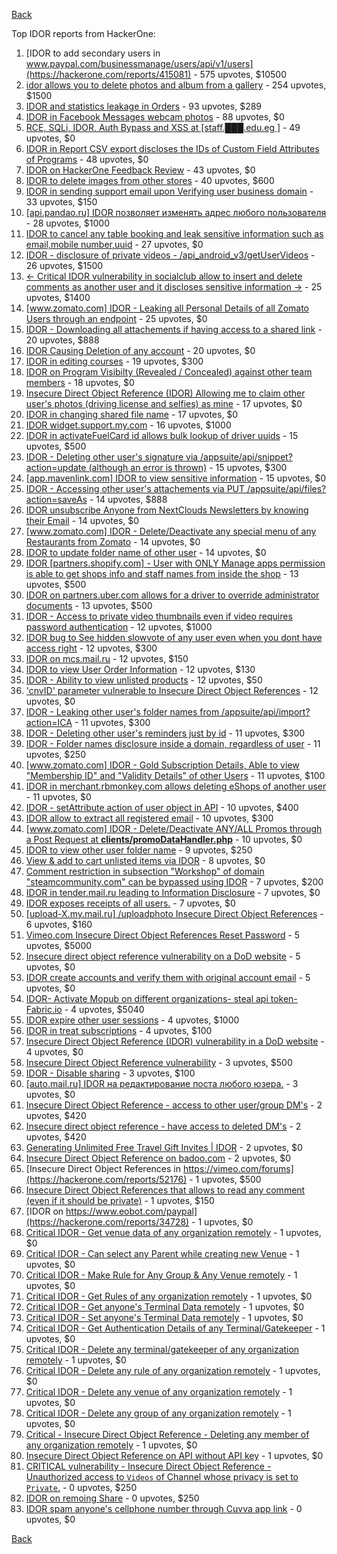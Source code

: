 [Back](../README.md)

Top IDOR reports from HackerOne:

1. [IDOR to add secondary users in www.paypal.com/businessmanage/users/api/v1/users](https://hackerone.com/reports/415081) - 575 upvotes, $10500
2. [idor allows you to delete photos and album from a gallery](https://hackerone.com/reports/380410) - 254 upvotes, $1500
3. [IDOR and statistics leakage in Orders](https://hackerone.com/reports/544329) - 93 upvotes, $289
4. [IDOR in Facebook Messages webcam photos](https://hackerone.com/reports/390346) - 88 upvotes, $0
5. [RCE, SQLi, IDOR, Auth Bypass and XSS at [staff.███.edu.eg ]](https://hackerone.com/reports/404874) - 49 upvotes, $0
6. [IDOR in Report CSV export discloses the IDs of Custom Field Attributes of Programs](https://hackerone.com/reports/510759) - 48 upvotes, $0
7. [IDOR on HackerOne Feedback Review](https://hackerone.com/reports/262661) - 43 upvotes, $0
8. [IDOR to delete images from other stores](https://hackerone.com/reports/404797) - 40 upvotes, $600
9. [IDOR in sending support email upon Verifying user business domain](https://hackerone.com/reports/592090) - 33 upvotes, $150
10. [[api.pandao.ru] IDOR позволяет изменять адрес любого пользователя](https://hackerone.com/reports/484339) - 28 upvotes, $1000
11. [IDOR to cancel any table booking and leak sensitive information such as email,mobile number,uuid](https://hackerone.com/reports/265258) - 27 upvotes, $0
12. [IDOR - disclosure of private videos - /api_android_v3/getUserVideos](https://hackerone.com/reports/186279) - 26 upvotes, $1500
13. [<- Critical IDOR vulnerability in socialclub allow to insert and delete comments as another user and it discloses sensitive information ->](https://hackerone.com/reports/204292) - 25 upvotes, $1400
14. [[www.zomato.com] IDOR - Leaking all Personal Details of all Zomato Users through an endpoint](https://hackerone.com/reports/269937) - 25 upvotes, $0
15. [IDOR - Downloading all attachements if having access to a shared link](https://hackerone.com/reports/194790) - 20 upvotes, $888
16. [IDOR Causing Deletion of any account](https://hackerone.com/reports/156537) - 20 upvotes, $0
17. [IDOR in editing courses](https://hackerone.com/reports/227522) - 19 upvotes, $300
18. [IDOR on Program Visibilty (Revealed / Concealed) against other team members](https://hackerone.com/reports/291721) - 18 upvotes, $0
19. [Insecure Direct Object Reference (IDOR) Allowing me to claim other user's photos (driving license and selfies) as mine](https://hackerone.com/reports/268167) - 17 upvotes, $0
20. [IDOR in changing shared file name](https://hackerone.com/reports/547663) - 17 upvotes, $0
21. [IDOR widget.support.my.com](https://hackerone.com/reports/328337) - 16 upvotes, $1000
22. [IDOR in activateFuelCard id allows bulk lookup of driver uuids](https://hackerone.com/reports/254151) - 15 upvotes, $500
23. [IDOR - Deleting other user's signature via /appsuite/api/snippet?action=update (although an error is thrown)](https://hackerone.com/reports/199321) - 15 upvotes, $300
24. [[app.mavenlink.com] IDOR to view sensitive information](https://hackerone.com/reports/283419) - 15 upvotes, $0
25. [IDOR - Accessing other user's attachements via PUT /appsuite/api/files?action=saveAs](https://hackerone.com/reports/204984) - 14 upvotes, $888
26. [IDOR unsubscribe Anyone from NextClouds Newsletters by knowing their Email](https://hackerone.com/reports/230328) - 14 upvotes, $0
27. [[www.zomato.com] IDOR - Delete/Deactivate any special menu of any Restaurants from Zomato](https://hackerone.com/reports/264919) - 14 upvotes, $0
28. [IDOR to update folder name of other user](https://hackerone.com/reports/587687) - 14 upvotes, $0
29. [IDOR [partners.shopify.com] - User with ONLY Manage apps permission is able to get shops info and staff names from inside the shop](https://hackerone.com/reports/243943) - 13 upvotes, $500
30. [IDOR on partners.uber.com allows for a driver to override administrator documents](https://hackerone.com/reports/194594) - 13 upvotes, $500
31. [IDOR - Access to private video thumbnails even if video requires password authentication](https://hackerone.com/reports/197114) - 12 upvotes, $1000
32. [IDOR bug to See hidden slowvote of any user even when you dont have access right](https://hackerone.com/reports/661978) - 12 upvotes, $300
33. [IDOR on mcs.mail.ru](https://hackerone.com/reports/312555) - 12 upvotes, $150
34. [IDOR to view User Order Information](https://hackerone.com/reports/287789) - 12 upvotes, $130
35. [IDOR - Ability to view unlisted products](https://hackerone.com/reports/172545) - 12 upvotes, $50
36. ['cnvID' parameter vulnerable to Insecure Direct Object References](https://hackerone.com/reports/265284) - 12 upvotes, $0
37. [IDOR - Leaking other user's folder names from /appsuite/api/import?action=ICA](https://hackerone.com/reports/199281) - 11 upvotes, $300
38. [IDOR - Deleting other user's reminders just by id](https://hackerone.com/reports/198969) - 11 upvotes, $300
39. [IDOR - Folder names disclosure inside a domain, regardless of user](https://hackerone.com/reports/194574) - 11 upvotes, $250
40. [[www.zomato.com] IDOR - Gold Subscription Details, Able to view "Membership ID" and "Validity Details" of other Users](https://hackerone.com/reports/344145) - 11 upvotes, $100
41. [IDOR in merchant.rbmonkey.com allows deleting eShops of another user](https://hackerone.com/reports/281296) - 11 upvotes, $0
42. [IDOR - setAttribute action of user object in API](https://hackerone.com/reports/285432) - 10 upvotes, $400
43. [IDOR allow to extract all registered email](https://hackerone.com/reports/302485) - 10 upvotes, $300
44. [[www.zomato.com] IDOR - Delete/Deactivate ANY/ALL Promos through a Post Request at **clients/promoDataHandler.php**](https://hackerone.com/reports/264754) - 10 upvotes, $0
45. [IDOR to view other user folder name](https://hackerone.com/reports/333767) - 9 upvotes, $250
46. [View & add to cart unlisted items via IDOR](https://hackerone.com/reports/344284) - 8 upvotes, $0
47. [Comment restriction in subsection "Workshop" of domain "steamcommunity.com" can be bypassed using IDOR](https://hackerone.com/reports/365504) - 7 upvotes, $200
48. [IDOR in tender.mail.ru leading to Information Disclosure](https://hackerone.com/reports/226640) - 7 upvotes, $0
49. [IDOR exposes receipts of all users.](https://hackerone.com/reports/283407) - 7 upvotes, $0
50. [[upload-X.my.mail.ru] /uploadphoto Insecure Direct Object References](https://hackerone.com/reports/140548) - 6 upvotes, $160
51. [Vimeo.com Insecure Direct Object References Reset Password](https://hackerone.com/reports/42587) - 5 upvotes, $5000
52. [Insecure direct object reference vulnerability on a DoD website](https://hackerone.com/reports/184933) - 5 upvotes, $0
53. [IDOR create accounts and verify them with original account email](https://hackerone.com/reports/244636) - 5 upvotes, $0
54. [IDOR- Activate Mopub on different organizations- steal api token- Fabric.io](https://hackerone.com/reports/95552) - 4 upvotes, $5040
55. [IDOR expire other user sessions](https://hackerone.com/reports/56511) - 4 upvotes, $1000
56. [IDOR in treat subscriptions](https://hackerone.com/reports/313050) - 4 upvotes, $100
57. [Insecure Direct Object Reference (IDOR) vulnerability in a DoD website](https://hackerone.com/reports/207099) - 4 upvotes, $0
58. [Insecure Direct Object Reference vulnerability](https://hackerone.com/reports/46397) - 3 upvotes, $500
59. [IDOR - Disable sharing](https://hackerone.com/reports/153905) - 3 upvotes, $100
60. [[auto.mail.ru] IDOR на редактирование поста любого юзера.](https://hackerone.com/reports/651966) - 3 upvotes, $0
61. [Insecure Direct Object Reference - access to other user/group DM's](https://hackerone.com/reports/53858) - 2 upvotes, $420
62. [Insecure direct object reference - have access to deleted DM's](https://hackerone.com/reports/52646) - 2 upvotes, $420
63. [Generating Unlimited Free Travel Gift Invites | IDOR](https://hackerone.com/reports/49499) - 2 upvotes, $0
64. [Insecure Direct Object Reference on badoo.com](https://hackerone.com/reports/126861) - 2 upvotes, $0
65. [Insecure Direct Object References in https://vimeo.com/forums](https://hackerone.com/reports/52176) - 1 upvotes, $500
66. [Insecure Direct Object References that allows to read any comment (even if it should be private)](https://hackerone.com/reports/52181) - 1 upvotes, $150
67. [IDOR on https://www.eobot.com/paypal](https://hackerone.com/reports/34728) - 1 upvotes, $0
68. [Critical IDOR - Get venue data of any organization remotely](https://hackerone.com/reports/120305) - 1 upvotes, $0
69. [Critical IDOR - Can select any Parent while creating new Venue](https://hackerone.com/reports/120312) - 1 upvotes, $0
70. [Critical IDOR - Make Rule for Any Group & Any Venue remotely](https://hackerone.com/reports/120318) - 1 upvotes, $0
71. [Critical IDOR - Get Rules of any organization remotely](https://hackerone.com/reports/120314) - 1 upvotes, $0
72. [Critical IDOR - Get anyone's Terminal Data remotely](https://hackerone.com/reports/120289) - 1 upvotes, $0
73. [Critical IDOR - Set anyone's Terminal Data remotely](https://hackerone.com/reports/120291) - 1 upvotes, $0
74. [Critical IDOR - Get Authentication Details of any Terminal/Gatekeeper](https://hackerone.com/reports/120293) - 1 upvotes, $0
75. [Critical IDOR - Delete any terminal/gatekeeper of any organization remotely](https://hackerone.com/reports/120288) - 1 upvotes, $0
76. [Critical IDOR - Delete any rule of any organization remotely](https://hackerone.com/reports/120126) - 1 upvotes, $0
77. [Critical IDOR - Delete any venue of any organization remotely](https://hackerone.com/reports/120123) - 1 upvotes, $0
78. [Critical IDOR - Delete any group of any organization remotely](https://hackerone.com/reports/120121) - 1 upvotes, $0
79. [Critical - Insecure Direct Object Reference - Deleting any member of any organization remotely](https://hackerone.com/reports/120115) - 1 upvotes, $0
80. [Insecure Direct Object Reference on API without API key](https://hackerone.com/reports/284963) - 1 upvotes, $0
81. [CRITICAL vulnerability - Insecure Direct Object Reference - Unauthorized access to `Videos` of Channel whose privacy is set to `Private`.](https://hackerone.com/reports/45960) - 0 upvotes, $250
82. [IDOR on remoing Share](https://hackerone.com/reports/85720) - 0 upvotes, $250
83. [IDOR spam anyone's cellphone number through Cuvva app link](https://hackerone.com/reports/232562) - 0 upvotes, $0


[Back](../README.md)